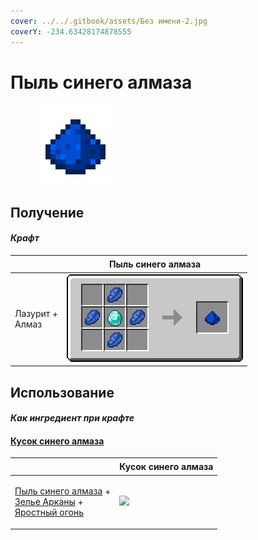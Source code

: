 ```yaml
---
cover: ../../.gitbook/assets/Без имени-2.jpg
coverY: -234.63428174878555
---
```


# Пыль синего алмаза

<figure><img src="../../.gitbook/assets/high_128.png" alt=""><figcaption></figcaption></figure>

## Получение

#### _Крафт_

| ㅤ                         |  Пыль синего алмаза                 |
| ------------------------- | ----------------------------------- |
| <p>Лазурит +<br>Алмаз</p> | ![](../../.gitbook/assets/high.png) |

## Использование

#### _Как ингредиент при крафте_

#### [Кусок синего алмаза](blue_diamond_chunk.md)

| ㅤ                                                                                                                                                    |  Кусок синего алмаза                                |
| ---------------------------------------------------------------------------------------------------------------------------------------------------- | --------------------------------------------------- |
| <p><a href="high.md">Пыль синего алмаза</a> +<br><a href="weak_arcana_potion.md">Зелье Арканы</a> +<br><a href="fury_fire.md">Яростный огонь</a></p> | ![](../../.gitbook/assets/blue\_diamond\_chunk.png) |

